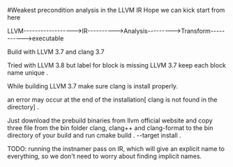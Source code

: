 #Weakest precondition analysis in the LLVM IR
Hope we can kick start from here

LLVM------------------>IR---------->Analysis--------->Transform----------->executable

Build with LLVM 3.7 and clang 3.7

Tried with LLVM 3.8 but label for block is missing
LLVM 3.7 keep each block name unique .


While building LLVM 3.7 make sure clang is install properly.

an error may occur at the end of the installation[ clang is not found in the directory] .

Just download the prebuild binaries from llvm official website and copy three file from the bin folder clang, clang++ and clang-format to the
bin directory of your build and run cmake build . --target install .

TODO:
 running the instnamer pass on IR, which will give an explicit name to everything, so we don't need to worry about finding implicit names.




